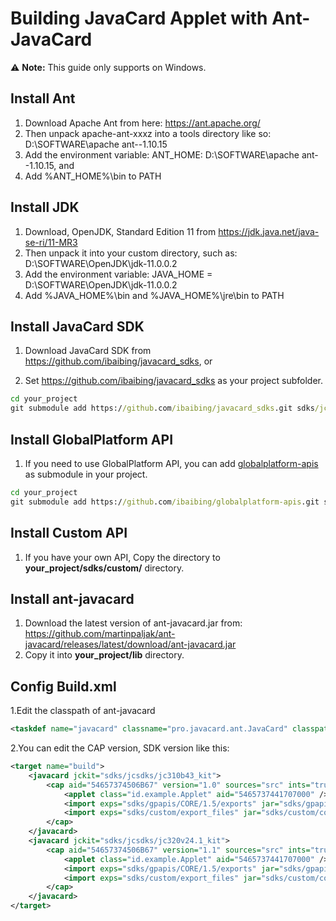 # Building JavaCard Applet with Ant-JavaCard

⚠️ **Note:** This guide only supports on  Windows.
## Install Ant

1. Download Apache Ant from here: https://ant.apache.org/
2. Then unpack apache-ant-xxxz into a tools directory like so: D:\SOFTWARE\apache ant--1.10.15
3. Add the environment variable: ANT_HOME: D:\SOFTWARE\apache ant--1.10.15, and
4. Add %ANT_HOME%\bin to PATH

## Install JDK

1. Download, OpenJDK, Standard Edition 11 from https://jdk.java.net/java-se-ri/11-MR3
2. Then unpack it into your custom directory, such as: D:\SOFTWARE\OpenJDK\jdk-11.0.0.2
3. Add the environment variable: JAVA_HOME = D:\SOFTWARE\OpenJDK\jdk-11.0.0.2
4. Add %JAVA_HOME%\bin and %JAVA_HOME%\jre\bin to PATH

## Install JavaCard SDK

1. Download JavaCard SDK from https://github.com/ibaibing/javacard_sdks, or

2. Set https://github.com/ibaibing/javacard_sdks as your project subfolder.
```bat
cd your_project
git submodule add https://github.com/ibaibing/javacard_sdks.git sdks/jcsdks
```
## Install GlobalPlatform API

1. If you need to use GlobalPlatform API, you can add [globalplatform-apis](https://github.com/ibaibing/globalplatform-apis.git) as  submodule in your project.
```bat
cd your_project
git submodule add https://github.com/ibaibing/globalplatform-apis.git sdks/gpapis
```

## Install Custom API

1. If you have your own API, Copy the directory to **your_project/sdks/custom/** directory.

## Install ant-javacard

1. Download the latest version of ant-javacard.jar from:
    https://github.com/martinpaljak/ant-javacard/releases/latest/download/ant-javacard.jar
2. Copy it into **your_project/lib** directory.

## Config Build.xml

1.Edit the classpath of ant-javacard

```xml
<taskdef name="javacard" classname="pro.javacard.ant.JavaCard" classpath="lib/ant-javacard.jar" />
```
2.You can edit the CAP version, SDK version like this:
```xml
<target name="build">
    <javacard jckit="sdks/jcsdks/jc310b43_kit">
	    <cap aid="54657374506B67" version="1.0" sources="src" ints="true" strip="true" debug="true" verify="true">
		    <applet class="id.example.Applet" aid="5465737441707000" />
			<import exps="sdks/gpapis/CORE/1.5/exports" jar="sdks/gpapis/CORE/1.5/gpapi-globalplatform.jar"/>
			<import exps="sdks/custom/export_files" jar="sdks/custom/com.custom.api.jar"/>
		</cap>
    </javacard>
    <javacard jckit="sdks/jcsdks/jc320v24.1_kit">
	    <cap aid="54657374506B67" version="1.1" sources="src" ints="true" strip="true" debug="true" verify="true">
		    <applet class="id.example.Applet" aid="5465737441707000" />
			<import exps="sdks/gpapis/CORE/1.5/exports" jar="sdks/gpapis/CORE/1.5/gpapi-globalplatform.jar"/>
			<import exps="sdks/custom/export_files" jar="sdks/custom/com.custom.api.jar"/>
		</cap>
    </javacard>
</target>

```

   
